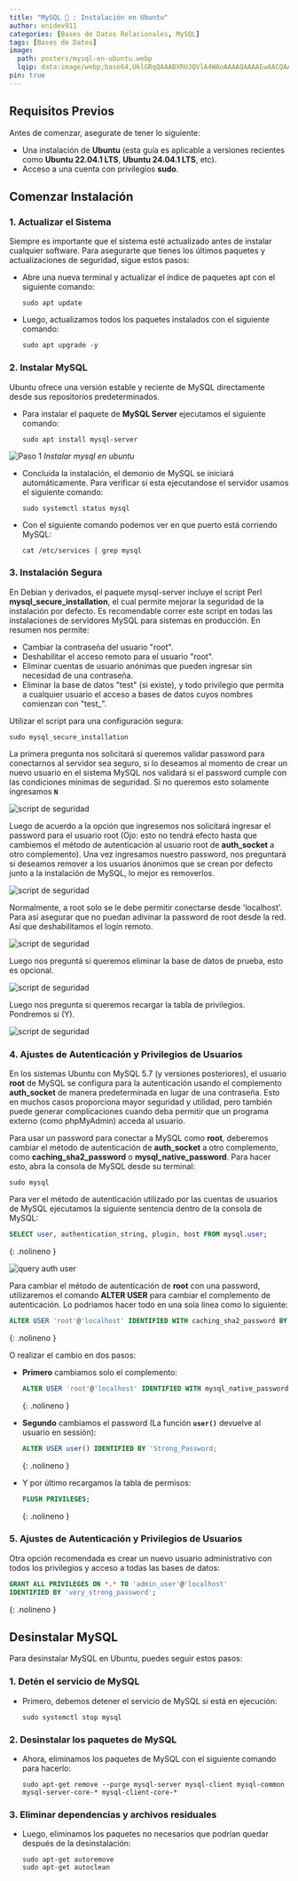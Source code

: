 ```yaml
---
title: "MySQL 🐬 : Instalación en Ubuntu"
author: enidev911
categories: [Bases de Datos Relacionales, MySQL]
tags: [Bases de Datos]
image:
  path: posters/mysql-en-ubuntu.webp
  lqip: data:image/webp;base64,UklGRqQAAABXRUJQVlA4WAoAAAAQAAAAEwAACQAAQUxQSCcAAAABL2AgbRv/lrf9sRERgQDDEBQ1KWQQyyKcv0zfA4jo/wR0rZeBywgAVlA4IFYAAACwAwCdASoUAAoAPzmEuVOvKKWisAgB4CcJZAAAWp+zrp5N706UoAD+0yzGH55omUGTA1lboMfXjsGi2Ix/W5CFQKGoOFGcb4v9/EHv/E2nEamNObwAAA==
pin: true
---
```



## **Requisitos Previos**

Antes de comenzar, asegurate de tener lo siguiente:

- Una instalación de **Ubuntu** (esta guía es aplicable a versiones recientes como **Ubuntu 22.04.1 LTS**, **Ubuntu 24.04.1 LTS**, etc).
- Acceso a una cuenta con privilegios **sudo**.

## **Comenzar Instalación**

### **1. Actualizar el Sistema**

Siempre es importante que el sistema esté actualizado antes de instalar cualquier software. Para asegurarte que tienes los últimos paquetes y actualizaciones de seguridad, sigue estos pasos:

- Abre una nueva terminal y actualizar el índice de paquetes apt con el siguiente comando:
  ```terminal
  sudo apt update
  ```

- Luego, actualizamos todos los paquetes instalados con el siguiente comando:
  ```terminal
  sudo apt upgrade -y
  ```

### **2. Instalar MySQL**

Ubuntu ofrece una versión estable y reciente de MySQL directamente desde sus repositorios predeterminados.

- Para instalar el paquete de **MySQL Server** ejecutamos el siguiente comando:
  ```terminal
  sudo apt install mysql-server
  ```

![Paso 1](mysql/mysql-ubuntu-paso1.png)
_Instalar mysql en ubuntu_

- Concluida la instalación, el demonio de MySQL se iniciará automáticamente. Para verificar si esta ejecutandose el servidor usamos el siguiente comando:

  ```terminal
  sudo systemctl status mysql
  ```

- Con el siguiente comando podemos ver en que puerto está corriendo MySQL:

  ```terminal
  cat /etc/services | grep mysql
  ```

### **3. Instalación Segura**

En Debian y derivados, el paquete mysql-server incluye el script Perl **mysql\_secure\_installation**, el cual permite mejorar la seguridad de la instalación por defecto. Es recomendable correr este script en todas las instalaciones de servidores MySQL para sistemas en producción. En resumen nos permite:

* Cambiar la contraseña del usuario "root".
* Deshabilitar el acceso remoto para el usuario "root".
* Eliminar cuentas de usuario anónimas que pueden ingresar sin necesidad de una contraseña.
* Eliminar la base de datos "test" (si existe), y todo privilegio que permita a cualquier usuario el acceso a bases de datos cuyos nombres comienzan con "test\_".

Utilizar el script para una configuración segura:

```terminal
sudo mysql_secure_installation
```

La primera pregunta nos solicitará si queremos validar password para conectarnos al servidor sea seguro, si lo deseamos al momento de crear un nuevo usuario en el sistema MySQL nos validará si el password cumple con las condiciones mínimas de seguridad. Si no queremos esto solamente ingresamos **`N`**

![script de seguridad](mysql/mysql-ubuntu-secure-installation-1.png)

Luego de acuerdo a la opción que ingresemos nos solicitará ingresar el password para el usuario root (Ojo: esto no tendrá efecto hasta que cambiemos el método de autenticación al usuario root de **auth\_socket** a otro complemento). Una vez ingresamos nuestro password, nos preguntará si deseamos remover a los usuarios ánonimos que se crean por defecto junto a la instalación de MySQL, lo mejor es removerlos.

![script de seguridad](mysql/mysql-ubuntu-secure-installation-2.png)

Normalmente, a root solo se le debe permitir conectarse desde 'localhost'. Para así asegurar que no puedan adivinar la password de root desde la red. Así que deshabilitamos el logín remoto.

![script de seguridad](mysql/mysql-ubuntu-secure-installation-3.png)

Luego nos preguntá si queremos eliminar la base de datos de prueba, esto es opcional.

![script de seguridad](mysql/mysql-ubuntu-secure-installation-4.png)

Luego nos pregunta si queremos recargar la tabla de privilegios. Pondremos si (Y).

![script de seguridad](mysql/mysql-ubuntu-secure-installation-5.png)


### **4. Ajustes de Autenticación y Privilegios de Usuarios**

En los sistemas Ubuntu con MySQL 5.7 (y versiones posteriores), el usuario **root** de MySQL se configura para la autenticación usando el complemento **auth\_socket** de manera predeterminada en lugar de una contraseña. Esto en muchos casos proporciona mayor seguridad y utilidad, pero también puede generar complicaciones cuando deba permitir que un programa externo (como phpMyAdmin) acceda al usuario.

Para usar un password para conectar a MySQL como **root**, deberemos cambiar el método de autenticación de **auth\_socket** a otro complemento, como **caching\_sha2\_password** o **mysql\_native\_password**. Para hacer esto, abra la consola de MySQL desde su terminal:

```terminal
sudo mysql
```

Para ver el método de autenticación utilizado por las cuentas de usuarios de MySQL ejecutamos la siguiente sentencia dentro de la consola de MySQL:

```sql
SELECT user, authentication_string, plugin, host FROM mysql.user;
```
{: .nolineno }

![query auth user](mysql/mysql-ubuntu-query-auth-user.png)

Para cambiar el método de autenticación de **root** con una password, utilizaremos el comando **ALTER USER** para cambiar el complemento de autenticación. Lo podriamos hacer todo en una sola línea como lo siguiente:

```sql
ALTER USER 'root'@'localhost' IDENTIFIED WITH caching_sha2_password BY 'password';
```
{: .nolineno }

O realizar el cambio en dos pasos:

- **Primero** cambiamos solo el complemento:
  ```sql
  ALTER USER 'root'@'localhost' IDENTIFIED WITH mysql_native_password;
  ```
  {: .nolineno }

- **Segundo** cambiamos el password (La función **`user()`** devuelve al usuario en sessión):
  ```sql
  ALTER USER user() IDENTIFIED BY 'Strong_Password;
  ```
  {: .nolineno }

- Y por último recargamos la tabla de permisos:
  ```sql
  FLUSH PRIVILEGES;
  ```
  {: .nolineno }

### **5. Ajustes de Autenticación y Privilegios de Usuarios**

Otra opción recomendada es crear un nuevo usuario administrativo con todos los privilegios y acceso a todas las bases de datos:

```sql
GRANT ALL PRIVILEGES ON *.* TO 'admin_user'@'localhost'
IDENTIFIED BY 'very_strong_password';
```
{: .nolineno }


## **Desinstalar MySQL**

Para desinstalar MySQL en Ubuntu, puedes seguir estos pasos:

### **1. Detén el servicio de MySQL**

- Primero, debemos detener el servicio de MySQL si está en ejecución:
  ```terminal
  sudo systemctl stop mysql
  ```

### **2. Desinstalar los paquetes de MySQL**

- Ahora, eliminamos los paquetes de MySQL con el siguiente comando para hacerlo:
  ```terminal
  sudo apt-get remove --purge mysql-server mysql-client mysql-common mysql-server-core-* mysql-client-core-*
  ```

### **3. Eliminar dependencias y archivos residuales**

- Luego, eliminamos los paquetes no necesarios que podrían quedar después de la desinstalación:
  ```terminal
  sudo apt-get autoremove
  sudo apt-get autoclean
  ```
